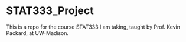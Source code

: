 # STAT333_Project
This is a repo for the course STAT333 I am taking, taught by Prof. Kevin Packard, at UW-Madison. 
